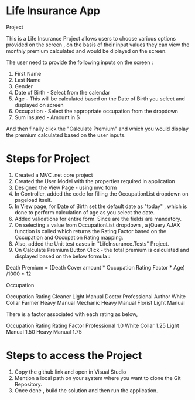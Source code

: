 # Life Insurance App

Project 


This is a Life Insurance Project allows users to choose various options provided on the screen , on the basis of their input values they can view the monthly premium calculated and 
would be diplayed on the screen.

The user need to provide the following inputs on the screen :
1) First Name
2) Last Name
3) Gender 
4) Date of Birth - Select from the calendar
5) Age - This will be calculated based on the Date of Birth you select and displayed on screen
6) Occupation - Select the appropriate occupation from the dropdown
7) Sum Insured - Amount in $

And then finally click the "Calculate Premium" and which you would display the premium calculated based on the user inputs.

# Steps for Project

1) Created a MVC .net core project 
2) Created the User Model with the properties required in application
3) Designed the View Page - using mvc form 
4) In Controller, added the code for filling the OccupationList dropdown on pageload itself.
5) In View page, for Date of Birth set the default date as "today" , which is done to perform calculation of age as you select the date.
6) Added validations for entire form. Since are the fields are mandatory.
7) On selecting a value from OccupationList dropdown , a jQuery AJAX function is called which returns the Rating Factor based on the Occupation and Occupation Rating mapping.
8) Also, added the Unit test cases in "LifeInsurance.Tests" Project.
9) On Calculate Premium Button Click - the total premium is calculated and displayed based on the below formula :

Death Premium = (Death Cover amount * Occupation Rating Factor * Age) /1000 * 12

Occupation

Occupation  Rating
Cleaner     Light Manual
Doctor      Professional
Author      White Collar
Farmer      Heavy Manual
Mechanic    Heavy Manual
Florist     Light Manual

There is a factor associated with each rating as below,

Occupation Rating
Rating         Factor
Professional   1.0
White Collar   1.25
Light Manual   1.50
Heavy Manual   1.75

# Steps to access the Project

1) Copy the github.link and open in Visual Studio 
2) Mention a local path on your system where you want to clone the Git Repository.
3) Once done , build the solution and then run the application. 
